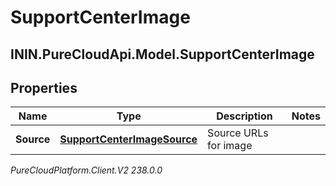 # SupportCenterImage

## ININ.PureCloudApi.Model.SupportCenterImage

## Properties

|Name | Type | Description | Notes|
|------------ | ------------- | ------------- | -------------|
| **Source** | [**SupportCenterImageSource**](SupportCenterImageSource) | Source URLs for image | |



_PureCloudPlatform.Client.V2 238.0.0_
